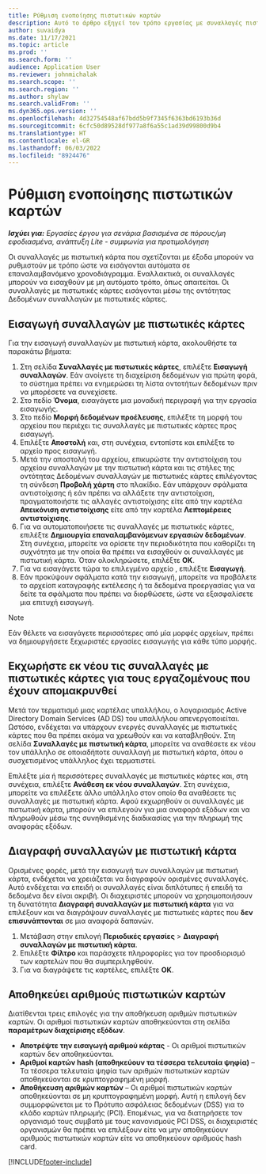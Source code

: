 ```yaml
---
title: Ρύθμιση ενοποίησης πιστωτικών καρτών
description: Αυτό το άρθρο εξηγεί τον τρόπο εργασίας με συναλλαγές πιστωτικής κάρτας που σχετίζονται με έξοδα.
author: suvaidya
ms.date: 11/17/2021
ms.topic: article
ms.prod: ''
ms.search.form: ''
audience: Application User
ms.reviewer: johnmichalak
ms.search.scope: ''
ms.search.region: ''
ms.author: shylaw
ms.search.validFrom: ''
ms.dyn365.ops.version: ''
ms.openlocfilehash: 4d32754548af67bdd5b9f7345f6363bd6193b36d
ms.sourcegitcommit: 6cfc50d89528df977a8f6a55c1ad39d99800d9b4
ms.translationtype: HT
ms.contentlocale: el-GR
ms.lasthandoff: 06/03/2022
ms.locfileid: "8924476"
---
```

# <a name="set-up-credit-card-integration"></a>Ρύθμιση ενοποίησης πιστωτικών καρτών

_**Ισχύει για:** Εργασίες έργου για σενάρια βασισμένα σε πόρους/μη εφοδιασμένα, ανάπτυξη Lite - συμφωνία για προτιμολόγηση_

Οι συναλλαγές με πιστωτική κάρτα που σχετίζονται με έξοδα μπορούν να ρυθμιστούν με τρόπο ώστε να εισάγονται αυτόματα σε επαναλαμβανόμενο χρονοδιάγραμμα. Εναλλακτικά, οι συναλλαγές μπορούν να εισαχθούν με μη αυτόματο τρόπο, όπως απαιτείται. Οι συναλλαγές με πιστωτικές κάρτες εισάγονται μέσω της οντότητας Δεδομένων συναλλαγών με πιστωτικές κάρτες.

## <a name="import-credit-card-transactions"></a>Εισαγωγή συναλλαγών με πιστωτικές κάρτες

Για την εισαγωγή συναλλαγών με πιστωτική κάρτα, ακολουθήστε τα παρακάτω βήματα:

1. Στη σελίδα **Συναλλαγές με πιστωτικές κάρτες**, επιλέξτε **Εισαγωγή συναλλαγών**. Εάν ανοίγετε τη διαχείριση δεδομένων για πρώτη φορά, το σύστημα πρέπει να ενημερώσει τη λίστα οντοτήτων δεδομένων πριν να μπορέσετε να συνεχίσετε.
2. Στο πεδίο **Όνομα**, εισαγάγετε μια μοναδική περιγραφή για την εργασία εισαγωγής.
3. Στο πεδίο **Μορφή δεδομένων προέλευσης**, επιλέξτε τη μορφή του αρχείου που περιέχει τις συναλλαγές με πιστωτικές κάρτες προς εισαγωγή.
4. Επιλέξτε **Αποστολή** και, στη συνέχεια, εντοπίστε και επιλέξτε το αρχείο προς εισαγωγή.
5. Μετά την αποστολή του αρχείου, επικυρώστε την αντιστοίχιση του αρχείου συναλλαγών με την πιστωτική κάρτα και τις στήλες της οντότητας Δεδομένων συναλλαγών με πιστωτικές κάρτες επιλέγοντας τη σύνδεση **Προβολή χάρτη** στο πλακίδιο. Εάν υπάρχουν σφάλματα αντιστοίχισης ή εάν πρέπει να αλλάξετε την αντιστοίχιση, πραγματοποιήστε τις αλλαγές αντιστοίχισης είτε από την καρτέλα **Απεικόνιση αντιστοίχισης** είτε από την καρτέλα **Λεπτομέρειες αντιστοίχισης**.
6. Για να αυτοματοποιήσετε τις συναλλαγές με πιστωτικές κάρτες, επιλέξτε **Δημιουργία επαναλαμβανόμενων εργασιών δεδομένων**. Στη συνέχεια, μπορείτε να ορίσετε την περιοδικότητα που καθορίζει τη συχνότητα με την οποία θα πρέπει να εισαχθούν οι συναλλαγές με πιστωτική κάρτα. Όταν ολοκληρώσετε, επιλέξτε **ΟΚ**.
7. Για να εισαγάγετε τώρα το επιλεγμένο αρχείο , επιλέξτε **Εισαγωγή**.
8. Εάν προκύψουν σφάλματα κατά την εισαγωγή, μπορείτε να προβάλετε το αρχείοπ καταγραφής εκτέλεσης ή τα δεδομένα προεργασίας για να δείτε τα σφάλματα που πρέπει να διορθώσετε, ώστε να εξασφαλίσετε μια επιτυχή εισαγωγή.

> [!NOTE]
> Εάν θέλετε να εισαγάγετε περισσότερες από μία μορφές αρχείων, πρέπει να δημιουργήσετε ξεχωριστές εργασίες εισαγωγής για κάθε τύπο μορφής.

## <a name="reassign-the-credit-card-transactions-for-terminated-employees"></a>Εκχωρήστε εκ νέου τις συναλλαγές με πιστωτικές κάρτες για τους εργαζομένους που έχουν απομακρυνθεί

Μετά τον τερματισμό μιας καρτέλας υπαλλήλου, ο λογαριασμός Active Directory Domain Services (AD DS) του υπαλλήλου απενεργοποιείται. Ωστόσο, ενδέχεται να υπάρχουν ενεργές συναλλαγές με πιστωτικές κάρτες που θα πρέπει ακόμα να χρεωθούν και να καταβληθούν. Στη σελίδα **Συναλλαγές με πιστωτική κάρτα**, μπορείτε να αναθέσετε εκ νέου τον υπάλληλο σε οποιαδήποτε συναλλαγή με πιστωτική κάρτα, όπου ο συσχετισμένος υπάλληλος έχει τερματιστεί.

Επιλέξτε μία ή περισσότερες συναλλαγές με πιστωτικές κάρτες και, στη συνέχεια, επιλέξτε **Ανάθεση εκ νέου συναλλαγών**. Στη συνέχεια, μπορείτε να επιλέξετε άλλο υπάλληλο στον οποίο θα αναθέσετε τις συναλλαγές με πιστωτική κάρτα. Αφού εκχωρηθούν οι συναλλαγές με πιστωτική κάρτα, μπορούν να επιλεγούν για μια αναφορά εξόδων και να πληρωθούν μέσω της συνηθισμένης διαδικασίας για την πληρωμή της αναφοράς εξόδων.

## <a name="delete-credit-card-transactions"></a>Διαγραφή συναλλαγών με πιστωτική κάρτα 

Ορισμένες φορές, μετά την εισαγωγή των συναλλαγών με πιστωτική κάρτα, ενδέχεται να χρειάζεται να διαγραφούν ορισμένες συναλλαγές. Αυτό ενδέχεται να επειδή οι συναλλαγές είναι διπλότυπες ή επειδή τα δεδομένα δεν είναι ακριβή. Οι διαχειριστές μπορούν να χρησιμοποιήσουν τη δυνατότητα **Διαγραφή συναλλαγών με πιστωτική κάρτα** για να επιλέξουν και να διαγράψουν συναλλαγές με πιστωτικές κάρτες που **δεν επισυνάπτονται** σε μια αναφορά δαπανών. 

1. Μετάβαση στην επιλογή **Περιοδικές εργασίες** > **Διαγραφή συναλλαγών με πιστωτική κάρτα**.
2. Επιλέξτε **Φίλτρο** και παράσχετε πληροφορίες για τον προσδιορισμό των καρτελών που θα συμπεριληφθούν.
3. Για να διαγράψετε τις καρτέλες, επιλέξτε **OK**. 

## <a name="storing-credit-card-numbers"></a>Αποθηκεύει αριθμούς πιστωτικών καρτών

Διατίθενται τρεις επιλογές για την αποθήκευση αριθμών πιστωτικών καρτών. Οι αριθμοί πιστωτικών καρτών αποθηκεύονται στη σελίδα **παραμέτρων διαχείρισης εξόδων**.

- **Αποτρέψτε την εισαγωγή αριθμού κάρτας** - Οι αριθμοί πιστωτικών καρτών δεν αποθηκεύονται.
- **Αριθμοί καρτών hash (αποθηκεύουν τα τέσσερα τελευταία ψηφία)** – Τα τέσσερα τελευταία ψηφία των αριθμών πιστωτικών καρτών αποθηκεύονται σε κρυπτογραφημένη μορφή.
- **Αποθήκευση αριθμών καρτών** – Οι αριθμοί πιστωτικών καρτών αποθηκεύονται σε μη κρυπτογραφημένη μορφή. Αυτή η επιλογή δεν συμμορφώνεται με το Πρότυπο ασφάλειας δεδομένων (DSS) για το κλάδο καρτών πληρωμής (PCI). Επομένως, για να διατηρήσετε τον οργανισμό τους συμβατό με τους κανονισμούς PCI DSS, οι διαχειριστές οργανισμών θα πρέπει να επιλέξουν είτε να μην αποθηκεύουν αριθμούς πιστωτικών καρτών είτε να αποθηκεύουν αριθμούς hash card.

[!INCLUDE[footer-include](../includes/footer-banner.md)]
